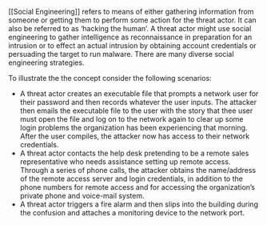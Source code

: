 [[Social Engineering]]  refers to means of either gathering information from someone or getting them to perform some action for the threat actor. It can also be referred to as ‘hacking the human’. A threat actor might use social engineering to gather intelligence as reconnaissance in preparation for an intrusion or to effect an actual intrusion by obtaining account credentials or persuading the target to run malware. There are many diverse social engineering strategies. 

To illustrate the the concept consider the following scenarios:
- A threat actor creates an executable file that prompts a network user for their password and then records whatever the user inputs. The attacker then emails the executable file to the user with the story that thee user must open the file and log on to the network again to clear up some login problems the organization has been experiencing that morning. After the user compiles, the attacker now has access to their network credentials.
-  A threat actor contacts the help desk pretending to be a remote sales representative who needs assistance setting up remote access. Through a series of phone calls, the attacker obtains the name/address of the remote access server and login credentials, in addition to the phone numbers for remote access and for accessing the organization’s private phone and voice-mail system.
- A threat actor triggers a fire alarm and then slips into the building during the confusion and attaches a monitoring device to the network port. 